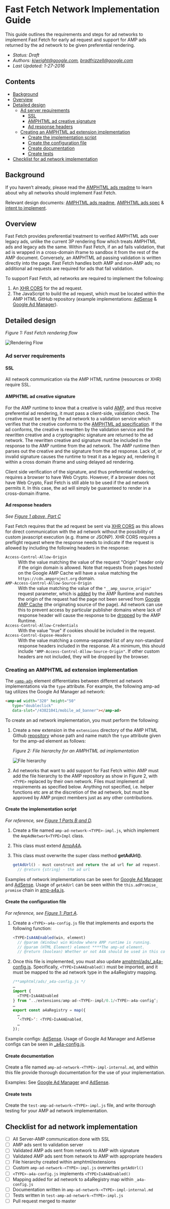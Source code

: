 # Fast Fetch Network Implementation Guide

This guide outlines the requirements and steps for ad networks to implement Fast
Fetch for early ad request and support for AMP ads returned by the ad network to
be given preferential rendering.

* *Status: Draft*
* *Authors: [kjwright@google.com](mailto:kjwright@google.com),
[bradfrizzell@google.com](mailto:bradfrizzell@google.com)*
* *Last Updated: 1-27-2016*

## Contents

* [Background](#background)
* [Overview](#overview)
* [Detailed design](#detailed-design)
  + [Ad server requirements](#ad-server-requirements)
    - [SSL](#ssl)
    - [AMPHTML ad creative signature](#amphtml-ad-creative-signature)
    - [Ad response headers](#ad-response-headers)
  + [Creating an AMPHTML ad extension implementation](#creating-an-amphtml-ad-extension-implementation)
    - [Create the implementation script](#create-the-implementation-script)
    - [Create the configuration file](#create-the-configuration-file)
    - [Create documentation](#create-documentation)
    - [Create tests](#create-tests)
* [Checklist for ad network implementation](#checklist-for-ad-network-implementation)


## Background

If you haven’t already, please read the [AMPHTML ads readme](./a4a-readme.md) to
learn about why all networks should implement Fast Fetch.

Relevant design documents:  [AMPHTML ads readme](./a4a-readme.md),
[AMPHTML ads spec](https://github.com/ampproject/amphtml/blob/master/extensions/amp-a4a/amp-a4a-format.md)
& [intent to implement](https://github.com/ampproject/amphtml/issues/3133).

## Overview

Fast Fetch provides preferential treatment to verified AMPHTML ads over legacy
ads, unlike the current 3P rendering flow which treats AMPHTML ads  and legacy
ads the same. Within Fast Fetch, if an ad fails validation, that ad is wrapped
in a cross-domain iframe to sandbox it from the rest of the AMP document.
Conversely, an AMPHTML ad passing validation is written directly into the page.
Fast Fetch handles both AMP and non-AMP ads; no additional ad requests are
required for ads that fail validation.

To support Fast Fetch, ad networks are required to implement the following:

1. An [XHR CORS](https://www.w3.org/TR/cors/) for the ad request.
2. The JavaScript to build the ad request, which must be located within the AMP
HTML GitHub repository (example implementations:
[AdSense](https://github.com/ampproject/amphtml/tree/master/extensions/amp-ad-network-adsense-impl)
& [Google Ad Manager](https://github.com/ampproject/amphtml/tree/master/extensions/amp-ad-network-doubleclick-impl)).

## Detailed design

*Figure 1: Fast Fetch rendering flow*

<amp-img alt="Rendering Flow" layout="responsive" src="./1.png"
    width="1280" height="960">
  <noscript>
    <img alt="Rendering Flow" src="./1.png" />
  </noscript>
</amp-img>

### Ad server requirements

#### SSL

All network communication via the AMP HTML runtime (resources or XHR) require SSL.

#### AMPHTML ad creative signature

For the AMP runtime to know that a creative is valid [AMP](https://github.com/ampproject/amphtml/blob/master/extensions/amp-a4a/amp-a4a-format.md),
and thus receive preferential ad rendering, it must pass a client-side,
validation check.  The creative must be sent by the ad network to a validation
service which verifies that the creative conforms to the
[AMPHTML ad specification](https://github.com/ampproject/amphtml/blob/master/extensions/amp-a4a/amp-a4a-format.md).
If the ad conforms, the creative is rewritten by the validation service and the
rewritten creative and a cryptographic signature are returned to the ad network.
The rewritten creative and signature must be included in the response to the AMP
runtime from the ad network. The AMP runtime then parses out the creative and
the signature from the ad response.  Lack of, or invalid signature causes the
runtime to treat it as a legacy ad, rendering it within a cross domain iframe
and using delayed ad rendering.

Client side verification of the signature, and thus preferential rendering,
requires a browser to have Web Crypto. However, if a browser does not have Web
Crypto, Fast Fetch is still able to be used if the ad network permits it. In
this case, the ad will simply be guaranteed to render in a cross-domain iframe.

#### Ad response headers

*See [Figure 1 above, Part C](#detailed-design)*

Fast Fetch requires that the ad request be sent via [XHR CORS](https://www.w3.org/TR/cors/)
as this allows for direct communication with the ad network without the
possibility of custom javascript execution (e.g. iframe or JSONP). XHR CORS
requires a preflight request where the response needs to indicate if the request
is allowed by including the following headers in the response:

<dl>
  <dt><code>Access-Control-Allow-Origin</code></dt>
  <dd>With the value matching the value of the request "Origin" header only if
    the origin domain is allowed. Note that requests from pages hosted on the
    Google AMP Cache will have a value matching the <code>https://cdn.ampproject.org</code>
    domain.</dd>
  <dt><code>AMP-Access-Control-Allow-Source-Origin</code></dt>
  <dd>With the value matching the value of the <code>"__amp_source_origin"</code>
    request parameter, which is <a href="https://github.com/ampproject/amphtml/blob/master/src/service/xhr-impl.js#L103">added</a>
    by the AMP Runtime and matches the origin of the request had the page not
    been served from <a href="https://www.ampproject.org/docs/get_started/about-amp.html">Google AMP Cache</a>
    (the originating source of the page).  Ad network can use this to prevent
    access by particular publisher domains where lack of response header will
    cause the response to be <a href="https://github.com/ampproject/amphtml/blob/master/src/service/xhr-impl.js#L137">dropped</a>
    by the AMP Runtime.</dd>
  <dt><code>Access-Control-Allow-Credentials</code></dt>
  <dd>With the value "true" if cookies should be included in the request.</dd>
    <dt><code>Access-Control-Expose-Headers</code></dt>
  <dd>With the value matching a comma-separated list of any non-standard
    response headers included in the response. At a minimum, this should
    include <code>"AMP-Access-Control-Allow-Source-Origin"</code>. If other
    custom headers are not included, they will be dropped by the browser.</dd>
</dl>


### Creating an AMPHTML ad extension implementation

The [`<amp-ad>`](https://amp.dev/documentation/components/amp-ad)
element differentiates between different ad network implementations via the
`type` attribute. For example, the following amp-ad tag utilizes the Google Ad Manager
ad network:

```html
<amp-ad width="320" height="50"
   type="doubleclick"
   data-slot="/43821041/mobile_ad_banner"></amp-ad>
```

To create an ad network implementation, you must perform the following:

1.  Create a new extension in the `extensions` directory of the AMP HTML Github
    [repository](https://github.com/ampproject/amphtml/tree/master/extensions)
    whose path and name match the `type` attribute given for the amp-ad element
    as follows:

    *Figure 2: File hierarchy for an AMPHTML ad implementation*

    <amp-img alt="File hierarchy" layout="responsive" src="./2.png"
        width="1280" height="960">
      <noscript>
        <img alt="File hierarchy" src="./2.png"/>
      </noscript>
    </amp-img>

2. Ad networks that want to add support for Fast Fetch within AMP must add the
  file hierarchy to the AMP repository as show in Figure 2, with `<TYPE>`
  replaced by their own network. Files must implement all requirements as
  specified below. Anything not specified, i.e. helper functions etc are at the
  discretion of the ad network, but must be approved by AMP project members just
  as any other contributions.

#### Create the implementation script 

*For reference, see [Figure 1 Parts B and D](#detailed-design).*

1.  Create a file named `amp-ad-network-<TYPE>-impl.js`, which implement the
    `AmpAdNetwork<TYPE>Impl` class.
2.  This class must extend [AmpA4A](https://github.com/ampproject/amphtml/blob/master/extensions/amp-a4a/0.1/amp-a4a.js).
3.  This class must overwrite the super class method **getAdUrl()**.

    ``` javascript
    getAdUrl() - must construct and return the ad url for ad request.
      // @return {string} - the ad url
    ```

Examples of network implementations can be seen for [Google Ad Manager](https://github.com/ampproject/amphtml/blob/master/extensions/amp-ad-network-doubleclick-impl/0.1/amp-ad-network-doubleclick-impl.js) and [AdSense](https://github.com/ampproject/amphtml/blob/master/extensions/amp-ad-network-adsense-impl/0.1/amp-ad-network-adsense-impl.js).
Usage of `getAdUrl` can be seen within the `this.adPromise_ promise` chain in
[amp-a4a.js](https://github.com/ampproject/amphtml/blob/master/extensions/amp-a4a/0.1/amp-a4a.js).

#### Create the configuration file

*For reference, see [Figure 1: Part A](#figure-1-fast-fetch-rendering-flow)*.

1.  Create a `<TYPE>-a4a-config.js` file that implements and exports the
    following function:

    ``` javascript
    <TYPE>IsA4AEnabled(win, element)
      // @param (Window) win Window where AMP runtime is running.
      // @param (HTML Element) element ****The amp-ad element.
      // @return (boolean) Whether or not A4A should be used in this context.
    ```

2.  Once this file is implemented, you must also update [amphtml/ads/_a4a-config.js](https://github.com/ampproject/amphtml/blob/master/ads/_a4a-config.js).
    Specifically, `<TYPE>IsA4AEnabled()` must be imported, and it must be mapped
    to the ad network type in the a4aRegistry mapping.

    ``` javascript
    /**amphtml/ads/_a4a-config.js */
    …
    import {
      <TYPE>IsA4AEnabled
    } from ‘../extensions/amp-ad-<TYPE>-impl/0.1/<TYPE>-a4a-config’;
    …
    export const a4aRegistry = map({
      …
      ‘<TYPE>’: <TYPE>IsA4AEnabled,
      …
    });
    ```

Example configs: [AdSense](https://github.com/ampproject/amphtml/blob/master/extensions/amp-ad-network-adsense-impl/0.1/adsense-a4a-config.js#L68).
Usage of Google Ad Manager and AdSense configs can be seen in [_a4a-config.js](https://github.com/ampproject/amphtml/blob/master/ads/_a4a-config.js).

#### Create documentation

Create a file named `amp-ad-network-<TYPE>-impl-internal.md`, and within this
file provide thorough documentation for the use of your implementation.

Examples: See [Google Ad Manager](https://github.com/ampproject/amphtml/blob/master/extensions/amp-ad-network-doubleclick-impl/amp-ad-network-doubleclick-impl-internal.md)
and [AdSense](https://github.com/ampproject/amphtml/blob/master/extensions/amp-ad-network-adsense-impl/amp-ad-network-adsense-impl-internal.md).

#### Create tests

Create the `test-amp-ad-network-<TYPE>-impl.js` file, and write thorough testing
for your AMP ad network implementation.

## Checklist for ad network implementation 

- [ ] All Server-AMP communication done with SSL
- [ ] AMP ads sent to validation server
- [ ] Validated AMP ads sent from network to AMP with signature
- [ ] Validated AMP ads sent from network to AMP with appropriate headers
- [ ] File hierarchy created within amphtml/extensions
- [ ] Custom `amp-ad-network-<TYPE>-impl.js` overwrites `getAdUrl()`
- [ ] `<TYPE>-a4a-config.js` implements `<TYPE>IsA4AEnabled()`
- [ ] Mapping added for ad network to a4aRegistry map within `_a4a-config.js`
- [ ] Documentation written in `amp-ad-network-<TYPE>-impl-internal.md`
- [ ] Tests written in `test-amp-ad-network-<TYPE>-impl.js`
- [ ] Pull request merged to master
